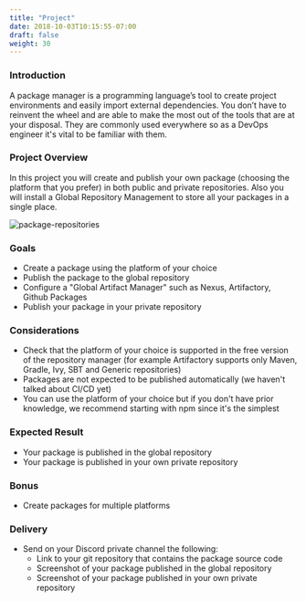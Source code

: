 ```yaml
---
title: "Project"
date: 2018-10-03T10:15:55-07:00
draft: false
weight: 30
---
```


### Introduction

A package manager is a programming language’s tool to create project environments and easily import external dependencies. You don’t have to reinvent the wheel and are able to make the most out of the tools that are at your disposal. They are commonly used everywhere so as a DevOps engineer it's vital to be familiar with them.

### Project Overview

In this project you will create and publish your own package (choosing the platform that you prefer) in both public and private repositories. Also you will install a Global Repository Management to store all your packages in a single place.

![package-repositories](/images/package-repositories.png)

### Goals

- Create a package using the platform of your choice
- Publish the package to the global repository
- Configure a "Global Artifact Manager" such as Nexus, Artifactory, Github Packages
- Publish your package in your private repository

### Considerations

- Check that the platform of your choice is supported in the free version of the repository manager (for example Artifactory supports only Maven, Gradle, Ivy, SBT and Generic repositories)
- Packages are not expected to be published automatically (we haven't talked about CI/CD yet)
- You can use the platform of your choice but if you don't have prior knowledge, we recommend starting with npm since it's the simplest

### Expected Result

- Your package is published in the global repository
- Your package is published in your own private repository 

### Bonus

- Create packages for multiple platforms

### Delivery

- Send on your Discord private channel the following:
  - Link to your git repository that contains the package source code
  - Screenshot of your package published in the global repository
  - Screenshot of your package published in your own private repository